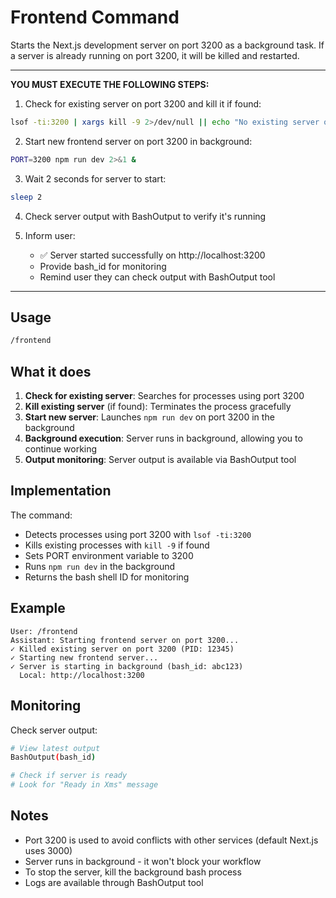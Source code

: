 # Frontend Command

Starts the Next.js development server on port 3200 as a background task. If a server is already running on port 3200, it will be killed and restarted.

---

**YOU MUST EXECUTE THE FOLLOWING STEPS:**

1. Check for existing server on port 3200 and kill it if found:
```bash
lsof -ti:3200 | xargs kill -9 2>/dev/null || echo "No existing server on port 3200"
```

2. Start new frontend server on port 3200 in background:
```bash
PORT=3200 npm run dev 2>&1 &
```

3. Wait 2 seconds for server to start:
```bash
sleep 2
```

4. Check server output with BashOutput to verify it's running

5. Inform user:
   - ✅ Server started successfully on http://localhost:3200
   - Provide bash_id for monitoring
   - Remind user they can check output with BashOutput tool

---

## Usage

```bash
/frontend
```

## What it does

1. **Check for existing server**: Searches for processes using port 3200
2. **Kill existing server** (if found): Terminates the process gracefully
3. **Start new server**: Launches `npm run dev` on port 3200 in the background
4. **Background execution**: Server runs in background, allowing you to continue working
5. **Output monitoring**: Server output is available via BashOutput tool

## Implementation

The command:
- Detects processes using port 3200 with `lsof -ti:3200`
- Kills existing processes with `kill -9` if found
- Sets PORT environment variable to 3200
- Runs `npm run dev` in the background
- Returns the bash shell ID for monitoring

## Example

```
User: /frontend
Assistant: Starting frontend server on port 3200...
✓ Killed existing server on port 3200 (PID: 12345)
✓ Starting new frontend server...
✓ Server is starting in background (bash_id: abc123)
  Local: http://localhost:3200
```

## Monitoring

Check server output:
```bash
# View latest output
BashOutput(bash_id)

# Check if server is ready
# Look for "Ready in Xms" message
```

## Notes

- Port 3200 is used to avoid conflicts with other services (default Next.js uses 3000)
- Server runs in background - it won't block your workflow
- To stop the server, kill the background bash process
- Logs are available through BashOutput tool
